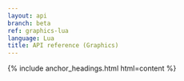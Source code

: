 ```yaml
---
layout: api
branch: beta
ref: graphics-lua
language: Lua
title: API reference (Graphics)
---
```

{% include anchor_headings.html html=content %}